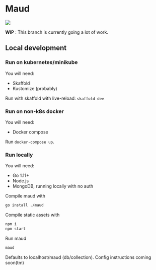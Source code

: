 # Maud

<a href="https://www.youtube.com/watch?v=hWKB1Zxg84s"><img src="https://fc07.deviantart.net/fs71/f/2014/074/7/8/maud_pie_by_aa100500-d7aaxps.png" /></a>

**WIP** : This branch is currently going a lot of work.

## Local development

### Run on kubernetes/minikube

You will need:

- Skaffold
- Kustomize (probably)

Run with skaffold with live-reload: `skaffold dev`

### Run on non-k8s docker

You will need:

- Docker compose

Run `docker-compose up`.

### Run locally

You will need:

- Go 1.11+
- Node.js
- MongoDB, running locally with no auth

Compile maud with

```sh
go install ./maud
```

Compile static assets with

```sh
npm i
npm start
```

Run maud

```sh
maud
```

Defaults to localhost/maud (db/collection). Config instructions coming soon(tm)
